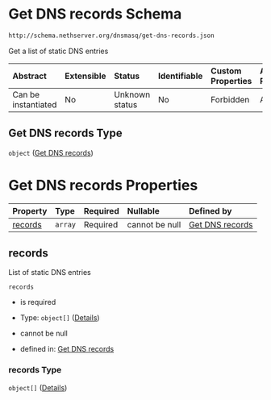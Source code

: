 # Get DNS records Schema

```txt
http://schema.nethserver.org/dnsmasq/get-dns-records.json
```

Get a list of static DNS entries

| Abstract            | Extensible | Status         | Identifiable | Custom Properties | Additional Properties | Access Restrictions | Defined In                                                                  |
| :------------------ | :--------- | :------------- | :----------- | :---------------- | :-------------------- | :------------------ | :-------------------------------------------------------------------------- |
| Can be instantiated | No         | Unknown status | No           | Forbidden         | Allowed               | none                | [get-dns-records.json](dnsmasq/get-dns-records.json "open original schema") |

## Get DNS records Type

`object` ([Get DNS records](get-dns-records.md))

# Get DNS records Properties

| Property            | Type    | Required | Nullable       | Defined by                                                                                                                               |
| :------------------ | :------ | :------- | :------------- | :--------------------------------------------------------------------------------------------------------------------------------------- |
| [records](#records) | `array` | Required | cannot be null | [Get DNS records](get-dns-records-properties-records.md "http://schema.nethserver.org/dnsmasq/get-dns-records.json#/properties/records") |

## records

List of static DNS entries

`records`

*   is required

*   Type: `object[]` ([Details](get-dns-records-properties-records-items.md))

*   cannot be null

*   defined in: [Get DNS records](get-dns-records-properties-records.md "http://schema.nethserver.org/dnsmasq/get-dns-records.json#/properties/records")

### records Type

`object[]` ([Details](get-dns-records-properties-records-items.md))
